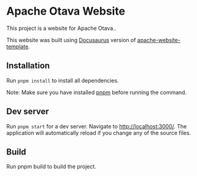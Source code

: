 # Apache Otava Website

This project is a website for Apache Otava..

This website was built using [Docusaurus](https://docusaurus.io/) version of [apache-website-template](https://github.com/apache/apache-website-template/tree/docusaurus).

## Installation

Run `pnpm install` to install all dependencies.

Note: Make sure you have installed [pnpm](https://pnpm.io) before running the command.

## Dev server

Run `pnpm start` for a dev server. Navigate to [http://localhost:3000/](http://localhost:3000/). The application will
automatically reload if you change any of the source files.

## Build

Run pnpm build to build the project.
